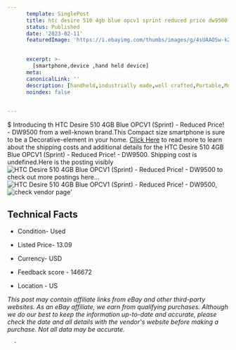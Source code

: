 ```yaml
---
      template: SinglePost
      title: htc desire 510 4gb blue opcv1 sprint reduced price dw9500
      status: Published
      date: '2023-02-11'
      featuredImage: 'https://i.ebayimg.com/thumbs/images/g/4sUAAOSw-kZjF7~f/s-l225.jpg'
       

      excerpt: >-
        [smartphone,device ,hand held device]
      meta:
      canonicalLink: ''
      description: [handheld,industrially made,well crafted,Portable,Mobile,Compact,Convenient,Lightweight,Maneuverable,Man-portable,Miniature,Carriable,Hand-held,Light,Holdable,Transportable,Mobile device,Pocket-sized,On-the-go,Wireless,Cordless,Compact size,Convenient size, smartphone,device ,hand held device]
      noindex: false
      

---
```

$
      Introducing th HTC Desire 510 4GB Blue OPCV1 (Sprint) - Reduced Price! - DW9500 from a well-known brand.This Compact size smartphone is sure to be a Decorative-element in your home. [Click Here](https://www.ebay.com/itm/304621381953?hash=item46ecd96941%3Ag%3A4sUAAOSw-kZjF7%7Ef&mkevt=1&mkcid=1&mkrid=711-53200-19255-0&campid=%253CePNCampaignId%253E&customid=%253CreferenceId%253E&toolid=10049) to read more to learn about the shipping costs and additional details for the HTC Desire 510 4GB Blue OPCV1 (Sprint) - Reduced Price! - DW9500. Shipping cost is undefined.Here is the posting visibly ![HTC Desire 510 4GB Blue OPCV1 (Sprint) - Reduced Price! - DW9500](https://i.ebayimg.com/thumbs/images/g/4sUAAOSw-kZjF7~f/s-l225.jpg) to check out more postings here... ![HTC Desire 510 4GB Blue OPCV1 (Sprint) - Reduced Price! - DW9500](https://i.ebayimg.com/images/g/4sUAAOSw-kZjF7~f/s-l1600.jpg), ![check vendor page](https://origin-galleryplus.ebayimg.com/ws/web/304621381953_2_0_1/225x225.jpg,https://origin-galleryplus.ebayimg.com/ws/web/304621381953_3_0_1/225x225.jpg,https://origin-galleryplus.ebayimg.com/ws/web/304621381953_4_0_1/225x225.jpg,https://origin-galleryplus.ebayimg.com/ws/web/304621381953_5_0_1/225x225.jpg)'

      

 ## Technical Facts 



     
      

 - Condition- Used 


      

 - Listed Price- 13.09 


      

 - Currency- USD 


      

 - Feedback score - 146672 


      

 - Location - US 


      
      

 *_This post may contain affiliate links from eBay and other third-party websites. As an eBay affiliate, we earn from qualifying purchases. Although we do our best to keep the information up-to-date and accurate, please check the date and all details with the vendor's website before making a purchase. Not all data may be accurate._*




      -
